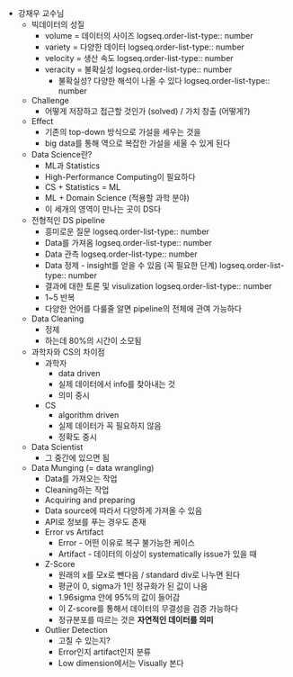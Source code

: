 - 강재우 교수님
	- 빅데이터의 성질
		- volume = 데이터의 사이즈
		  logseq.order-list-type:: number
		- variety = 다양한 데이터
		  logseq.order-list-type:: number
		- velocity = 생산 속도
		  logseq.order-list-type:: number
		- veracity = 불확실성
		  logseq.order-list-type:: number
			- 불확실성? 다양한 해석이 나올 수 있다
			  logseq.order-list-type:: number
	- Challenge
		- 어떻게 저장하고 접근할 것인가 (solved) / 가치 창출 (어떻게?)
	- Effect
		- 기존의 top-down 방식으로 가설을 세우는 것을
		- big data를 통해 역으로 복잡한 가설을 세울 수 있게 된다
	- Data Science란?
		- ML과 Statistics
		- High-Performance Computing이 필요하다
		- CS + Statistics = ML
		- ML + Domain Science (적용할 과학 분야)
		- 이 세개의 영역이 만나는 곳이 DS다
	- 전형적인 DS pipeline
		- 흥미로운 질문
		  logseq.order-list-type:: number
		- Data를 가져옴
		  logseq.order-list-type:: number
		- Data 관측
		  logseq.order-list-type:: number
		- Data 정제 - insight를 얻을 수 있음 (꼭 필요한 단계)
		  logseq.order-list-type:: number
		- 결과에 대한 토론 및 visulization
		  logseq.order-list-type:: number
		- 1~5 반복
		- 다양한 언어를 다룰줄 알면 pipeline의 전체에 관여 가능하다
	- Data Cleaning
		- 정제
		- 하는데 80%의 시간이 소모됨
	- 과학자와 CS의 차이점
		- 과학자
			- data driven
			- 실제 데이터에서 info를 찾아내는 것
			- 의미 중시
		- CS
			- algorithm driven
			- 실제 데이터가 꼭 필요하지 않음
			- 정확도 중시
	- Data Scientist
		- 그 중간에 있으면 됨
	- Data Munging (= data wrangling)
		- Data를 가져오는 작업
		- Cleaning하는 작업
		- Acquiring and preparing
		- Data source에 따라서 다양하게 가져올 수 있음
		- API로 정보를 푸는 경우도 존재
		- Error vs Artifact
			- Error - 어떤 이유로 복구 불가능한 케이스
			- Artifact - 데이터의 이상이 systematically issue가 있을 때
		- Z-Score
			- 원래의 x를 모x로 뺀다음 / standard div로 나누면 된다
			- 평균이 0, sigma가 1인 정규화가 된 값이 나옴
			- 1.96sigma 안에 95%의 값이 들어감
			- 이 Z-score를 통해서 데이터의 무결성을 검증 가능하다
			- 정규분포를 따르는 것은 **자연적인 데이터를 의미**
		- Outlier Detection
			- 고칠 수 있는지?
			- Error인지 artifact인지 분류
			- Low dimension에서는 Visually 본다